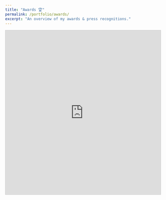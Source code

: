 ```yaml
---
title: "Awards 🏆"
permalink: /portfolio/awards/
excerpt: "An overview of my awards & press recognitions."
---
```


<iframe class="airtable-embed" src="https://airtable.com/embed/shruictj477Lh4im6?backgroundColor=gray&layout=card&viewControls=on" frameborder="0" onmousewheel="" width="100%" height="533" style="background: transparent; border: 1px solid #ccc;"></iframe>